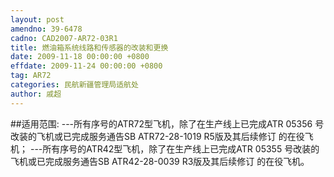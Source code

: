 ```yaml
---
layout: post
amendno: 39-6478
cadno: CAD2007-AR72-03R1
title: 燃油箱系统线路和传感器的改装和更换
date: 2009-11-18 00:00:00 +0800
effdate: 2009-11-24 00:00:00 +0800
tag: AR72
categories: 民航新疆管理局适航处
author: 戚超
---
```


##适用范围:
---所有序号的ATR72型飞机，除了在生产线上已完成ATR 05356
号改装的飞机或已完成服务通告SB ATR72-28-1019 R5版及其后续修订
的在役飞机；
---所有序号的ATR42型飞机，除了在生产线上已完成ATR 05355
号改装的飞机或已完成服务通告SB ATR42-28-0039 R3版及其后续修订
的在役飞机。

